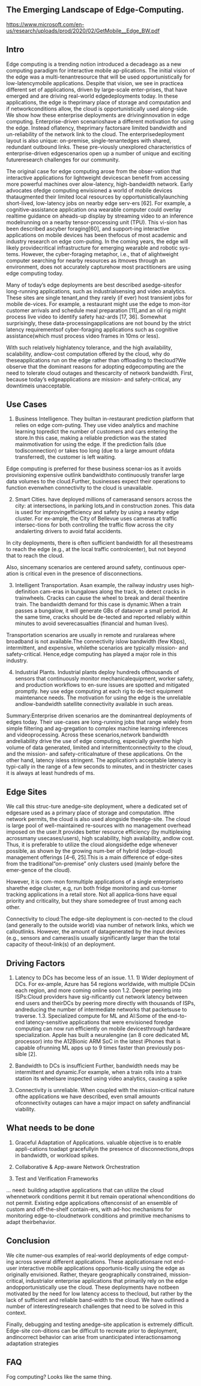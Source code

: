 ## The Emerging Landscape of Edge-Computing.

https://www.microsoft.com/en-us/research/uploads/prod/2020/02/GetMobile__Edge_BW.pdf

## Intro

Edge  computing  is  a  trending  notion  introduced  a  decadeago as a new computing paradigm for interactive mobile ap-plications.  The initial vision of the edge was a multi-tenantresource that will be used opportunistically for low-latencymobile applications.  Despite that vision, we see in practicea different set of applications,  driven by large-scale enter-prises,  that  have  emerged  and  are  driving  real-world  edgedeployments  today.   In  these  applications,  the  edge  is  theprimary  place  of  storage  and  computation  and  if  networkconditions allow, the cloud is opportunistically used along-side. We show how these enterprise deployments are drivinginnovation in edge computing.  Enterprise-driven scenarioshave a different motivation for using the edge.   Instead oflatency, theprimary factorsare limited bandwidth and un-reliability of the network link to the cloud.  The enterprisedeployment layout is also unique: on-premise, single-tenantedges  with  shared,  redundant  outbound  links.   These  pre-viously unexplored characteristics of enterprise-driven edgescenarios open up a number of unique and exciting futureresearch challenges for our community.

The original case for edge computing arose from the obser-vation  that  interactive  applications  for  lightweight  devicescan benefit from accessing more powerful machines over alow-latency,  high-bandwidth  network.   Early  advocates  ofedge computing envisioned a world of mobile devices thataugmented their limited local resources by opportunisticallylaunching short-lived, low-latency jobs on nearby edge serv-ers [62].  For example, a cognitive-assistance application ona wearable computer could overlay realtime guidance on aheads-up display by streaming video to an inference modelrunning on a nearby tensor-processing unit (TPU). This vi-sion has been described ascyber foraging[60], and support-ing interactive applications on mobile devices has been thefocus of most academic and industry research on edge com-puting.   In  the  coming  years,  the  edge  will  likely  providecritical infrastructure for emerging wearable and robotic sys-tems.  However, the cyber-foraging metaphor, i.e., that of alightweight  computer  searching  for  nearby  resources  as  itmoves through an environment, does not accurately capturehow most practitioners are using edge computing today.

Many of today’s edge deployments are best described asedge-sitesfor long-running applications, such as industrialsensing and video analytics.  These sites are single tenant,and they rarely (if ever) host transient jobs for mobile de-vices. For example, a restaurant might use the edge to mon-itor  customer  arrivals  and  schedule  meal  preparation  [11],and an oil rig might process live video to identify safety haz-ards [17, 36].  Somewhat surprisingly, these data-processingapplications are not bound by the strict latency requirementsof cyber-foraging applications such as cognitive assistance(which must process video frames in 10ms or less). 

 With such relatively highlatency tolerance, and the high availability, scalability, andlow-cost  computation  offered  by  the  cloud,  why  do  theseapplications  run  on  the  edge  rather  than  offloading  to  thecloud?We observe that the dominant reasons for adopting edgecomputing are the need to tolerate cloud outages and thescarcity of network bandwidth. First, because today’s edgeapplications are mission- and safety-critical, any downtimeis unacceptable.

 ## Use Cases

1) Business Intelligence. They builtan in-restaurant prediction platform that relies on edge com-puting.   They use video analytics and machine learning topredict the number of customers and cars entering the store.In this case, making a reliable prediction was the stated mainmotivation for using the edge. If the prediction fails (due todisconnection) or takes too long (due to a large amount ofdata transferred), the customer is left waiting.

Edge  computing  is  preferred  for  these  business  scenar-ios as it avoids provisioning expensive outlink bandwidthsto  continuously  transfer  large  data  volumes  to  the  cloud.Further, businesses expect their operations to function evenwhen connectivity to the cloud is unavailable.

2) Smart Cities.  have deployed millions of camerasand sensors across the city: at intersections, in parking lots,and in construction zones.  This data is used for improvingefficiency and safety by using a nearby edge cluster. For ex-ample, the City of Bellevue uses cameras at traffic intersec-tions for both controlling the traffic flow across the city andalerting drivers to avoid fatal accidents.

In  city  deployments, there is often sufficient bandwidth for all thesestreams  to  reach  the  edge  (e.g.,  at  the  local  traffic  controlcenter), but not beyond that to reach the cloud.

Also, sincemany scenarios are centered around safety, continuous oper-ation is critical even in the presence of disconnections.

3)  Intelligent  Transportation. Asan example, the railway industry uses high-definition cam-eras in bungalows along the track, to detect cracks in trainwheels.  Cracks can cause the wheel to break and derail theentire train. The bandwidth demand for this case is dynamic.When a train passes a bungalow, it will generate GBs of dataover a small period. At the same time, cracks should be de-tected and reported reliably within minutes to avoid severecasualties (financial and human lives).

Transportation scenarios are usually in remote and ruralareas where broadband is not available.The connectivity islow bandwidth (few Kbps), intermittent, and expensive, whilethe scenarios are typically mission- and safety-critical. Hence,edge computing has played a major role in this industry.

4) Industrial Plants. Industrial plants deploy hundreds ofthousands of sensors that continuously monitor mechanicalequipment, worker safety, and production workflows to en-sure issues are spotted and mitigated promptly. hey use edge computing at each rig to de-tect equipment maintenance needs. The motivation for using the edge is the unreliable andlow-bandwidth satellite connectivity available in such areas.

Summary:Enterprise  driven  scenarios  are  the  dominantreal deployments of edges today.  Their use-cases are long-running jobs that range widely from simple filtering and ag-gregation to complex machine learning inferences and videoprocessing. Across these scenarios,network bandwidth andreliability drive the use of edge computing, especially giventhe high volume of data generated, limited and intermittentconnectivity to the cloud, and the mission- and safety-criticalnature of these applications.  On the other hand, latency isless stringent.  The application’s acceptable latency is typi-cally in the range of a few seconds to minutes,  and in thestricter cases it is always at least hundreds of ms.

## Edge Sites

We call this struc-ture anedge-site deployment, where a dedicated set of edgesare used as a primary place of storage and computation.
Ifthe  network  permits,  the  cloud  is  also  used  alongside  theedge-site. 
The  cloud  is  large  pool  of  well-maintained  re-sources with no management overhead imposed on the user.It provides better resource efficiency (by multiplexing acrossmany usecases/users), high scalability, high availability, andlow cost. Thus, it is preferable to utilize the cloud alongsidethe edge whenever possible, as shown by the growing num-ber of hybrid (edge-cloud) management offerings [4–6, 25].This is a main difference of edge-sites from the traditional“on-premise”  only  clusters  used  (mainly  before  the  emer-gence of the cloud).

However, it is com-mon formultiple applications of a single enterpriseto sharethe  edge  cluster,  e.g,  run  both  fridge  monitoring  and  cus-tomer tracking applications in a retail store. Not all applica-tions have equal priority and criticality, but they share somedegree of trust among each other. 

Connectivity to cloud:The edge-site deployment is con-nected to the cloud (and generally to the outside world) viaa number of network links, which we calloutlinks. However, the amount of datagenerated by the input devices (e.g.,  sensors and cameras)is usually significantly larger than the total capacity of theout-link(s) of an deployment.  

## Driving Factors

1. Latency to DCs has become less of an issue.
 1.1. 1) Wider deployment of DCs. For ex-ample, Azure has 54 regions worldwide, with multiple DCsin each region,  and more coming online soon
 1.2. Deeper peering into ISPs:Cloud providers have sig-nificantly cut network latency between end users and theirDCs by peering more directly with thousands of ISPs, andreducing the number of intermediate networks that packetsuse to traverse.
 1.3. Specialized compute for ML and AI:Some of the end-to-end latency-sensitive applications that were envisioned foredge computing can now run efficiently on mobile devicesthrough hardware specialization.   Apple has built a neuralengine  (an  8  core  dedicated  ML  processor)  into  the  A12Bionic  ARM  SoC  in  the  latest  iPhones  that  is  capable  ofrunning ML apps up to 9 times faster than previously pos-sible [2]. 

2.    Bandwidth to DCs is insufficient
Further, bandwidth needs may be intermittent and dynamic.For example, when a train rolls into a train station its wheelsare inspected using video analytics, causing a spike

3.    Connectivity is unreliable. When coupled with the mission-critical nature ofthe applications we have described, even small amounts ofconnectivity outages can have a major impact on safety andfinancial viability.

## What needs to be done

1) Graceful Adaptation of Applications.  valuable objective is to enable appli-cations toadapt gracefullyin the presence of disconnections,drops in bandwidth, or workload spikes.

2) Collaborative & App-aware Network Orchestration

3) Test and Verification Frameworks

... need: building adaptive applications that can utilize the cloud whennetwork  conditions  permit  it  but  remain  operational  whenconditions do not permit.  Existing edge applications oftenconsist of an ensemble of custom and off-the-shelf contain-ers, with ad-hoc mechanisms for monitoring edge-to-cloudnetwork conditions and primitive mechanisms to adapt theirbehavior.

## Conclusion

We cite numer-ous  examples  of  real-world  deployments  of  edge  comput-ing across several different applications. These applicationsare not end-user interactive mobile applications opportunis-tically using the edge as originally envisioned.  Rather, theyare  geographically  constrained,  mission-critical,  industrialor enterprise applications that primarily rely on the edge andopportunistically use the cloud. These deployments have notbeen  motivated  by  the  need  for  low  latency  access  to  thecloud, but rather by the lack of sufficient and reliable band-width to the cloud. We have outlined a number of interestingresearch challenges that need to be solved in this context.

Finally, debugging and testing anedge-site application is extremely difficult.  Edge-site con-ditions can be difficult to recreate prior to deployment, andincorrect behavior can arise from unanticipated interactionsamong adaptation strategies



## FAQ

Fog computing? Looks like the same thing.